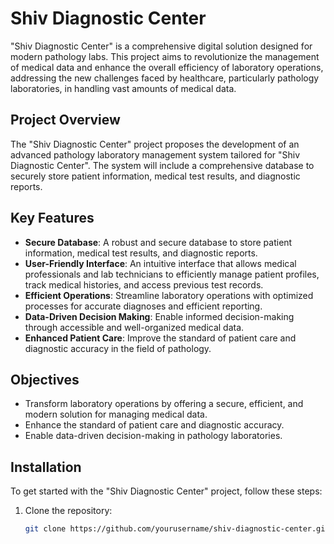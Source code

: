 # Shiv Diagnostic Center

"Shiv Diagnostic Center" is a comprehensive digital solution designed for modern pathology labs. This project aims to revolutionize the management of medical data and enhance the overall efficiency of laboratory operations, addressing the new challenges faced by healthcare, particularly pathology laboratories, in handling vast amounts of medical data.

## Project Overview

The "Shiv Diagnostic Center" project proposes the development of an advanced pathology laboratory management system tailored for "Shiv Diagnostic Center". The system will include a comprehensive database to securely store patient information, medical test results, and diagnostic reports. 

## Key Features

- **Secure Database**: A robust and secure database to store patient information, medical test results, and diagnostic reports.
- **User-Friendly Interface**: An intuitive interface that allows medical professionals and lab technicians to efficiently manage patient profiles, track medical histories, and access previous test records.
- **Efficient Operations**: Streamline laboratory operations with optimized processes for accurate diagnoses and efficient reporting.
- **Data-Driven Decision Making**: Enable informed decision-making through accessible and well-organized medical data.
- **Enhanced Patient Care**: Improve the standard of patient care and diagnostic accuracy in the field of pathology.

## Objectives

- Transform laboratory operations by offering a secure, efficient, and modern solution for managing medical data.
- Enhance the standard of patient care and diagnostic accuracy.
- Enable data-driven decision-making in pathology laboratories.

## Installation

To get started with the "Shiv Diagnostic Center" project, follow these steps:

1. Clone the repository:
   ```bash
   git clone https://github.com/yourusername/shiv-diagnostic-center.git
